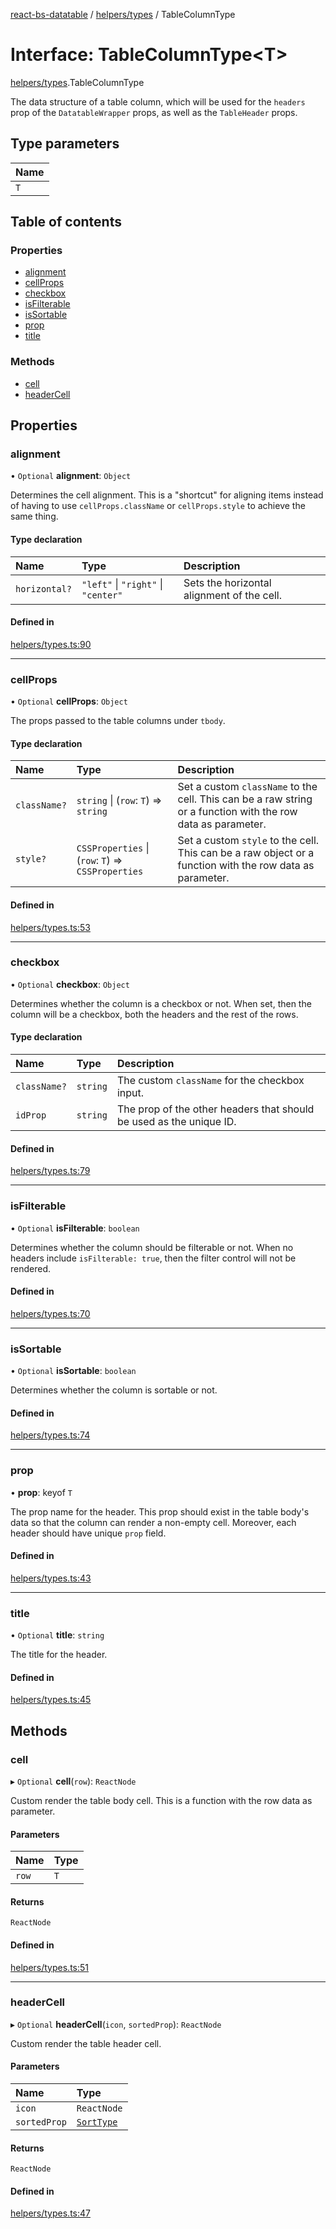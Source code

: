 [react-bs-datatable](../README.md) / [helpers/types](../modules/helpers_types.md) / TableColumnType

# Interface: TableColumnType<T\>

[helpers/types](../modules/helpers_types.md).TableColumnType

The data structure of a table column, which will be used for the `headers`
prop of the `DatatableWrapper` props, as well as the `TableHeader` props.

## Type parameters

| Name |
| :------ |
| `T` |

## Table of contents

### Properties

- [alignment](helpers_types.TableColumnType.md#alignment)
- [cellProps](helpers_types.TableColumnType.md#cellprops)
- [checkbox](helpers_types.TableColumnType.md#checkbox)
- [isFilterable](helpers_types.TableColumnType.md#isfilterable)
- [isSortable](helpers_types.TableColumnType.md#issortable)
- [prop](helpers_types.TableColumnType.md#prop)
- [title](helpers_types.TableColumnType.md#title)

### Methods

- [cell](helpers_types.TableColumnType.md#cell)
- [headerCell](helpers_types.TableColumnType.md#headercell)

## Properties

### alignment

• `Optional` **alignment**: `Object`

Determines the cell alignment. This is a "shortcut" for aligning items instead
of having to use `cellProps.className` or `cellProps.style` to achieve
the same thing.

#### Type declaration

| Name | Type | Description |
| :------ | :------ | :------ |
| `horizontal?` | ``"left"`` \| ``"right"`` \| ``"center"`` | Sets the horizontal alignment of the cell. |

#### Defined in

[helpers/types.ts:90](https://github.com/imballinst/react-bs-datatable/blob/4be4269/src/helpers/types.ts#L90)

___

### cellProps

• `Optional` **cellProps**: `Object`

The props passed to the table columns under `tbody`.

#### Type declaration

| Name | Type | Description |
| :------ | :------ | :------ |
| `className?` | `string` \| (`row`: `T`) => `string` | Set a custom `className` to the cell. This can be a raw string or a function with the row data as parameter. |
| `style?` | `CSSProperties` \| (`row`: `T`) => `CSSProperties` | Set a custom `style` to the cell. This can be a raw object or a function with the row data as parameter. |

#### Defined in

[helpers/types.ts:53](https://github.com/imballinst/react-bs-datatable/blob/4be4269/src/helpers/types.ts#L53)

___

### checkbox

• `Optional` **checkbox**: `Object`

Determines whether the column is a checkbox or not. When set, then
the column will be a checkbox, both the headers and the rest of the rows.

#### Type declaration

| Name | Type | Description |
| :------ | :------ | :------ |
| `className?` | `string` | The custom `className` for the checkbox input. |
| `idProp` | `string` | The prop of the other headers that should be used as the unique ID. |

#### Defined in

[helpers/types.ts:79](https://github.com/imballinst/react-bs-datatable/blob/4be4269/src/helpers/types.ts#L79)

___

### isFilterable

• `Optional` **isFilterable**: `boolean`

Determines whether the column should be filterable or not.
When no headers include `isFilterable: true`, then the filter control
will not be rendered.

#### Defined in

[helpers/types.ts:70](https://github.com/imballinst/react-bs-datatable/blob/4be4269/src/helpers/types.ts#L70)

___

### isSortable

• `Optional` **isSortable**: `boolean`

Determines whether the column is sortable or not.

#### Defined in

[helpers/types.ts:74](https://github.com/imballinst/react-bs-datatable/blob/4be4269/src/helpers/types.ts#L74)

___

### prop

• **prop**: keyof `T`

The prop name for the header. This prop should exist in the table body's data
so that the column can render a non-empty cell. Moreover, each header should
have unique `prop` field.

#### Defined in

[helpers/types.ts:43](https://github.com/imballinst/react-bs-datatable/blob/4be4269/src/helpers/types.ts#L43)

___

### title

• `Optional` **title**: `string`

The title for the header.

#### Defined in

[helpers/types.ts:45](https://github.com/imballinst/react-bs-datatable/blob/4be4269/src/helpers/types.ts#L45)

## Methods

### cell

▸ `Optional` **cell**(`row`): `ReactNode`

Custom render the table body cell. This is a function with the row data as parameter.

#### Parameters

| Name | Type |
| :------ | :------ |
| `row` | `T` |

#### Returns

`ReactNode`

#### Defined in

[helpers/types.ts:51](https://github.com/imballinst/react-bs-datatable/blob/4be4269/src/helpers/types.ts#L51)

___

### headerCell

▸ `Optional` **headerCell**(`icon`, `sortedProp`): `ReactNode`

Custom render the table header cell.

#### Parameters

| Name | Type |
| :------ | :------ |
| `icon` | `ReactNode` |
| `sortedProp` | [`SortType`](helpers_types.SortType.md) |

#### Returns

`ReactNode`

#### Defined in

[helpers/types.ts:47](https://github.com/imballinst/react-bs-datatable/blob/4be4269/src/helpers/types.ts#L47)
